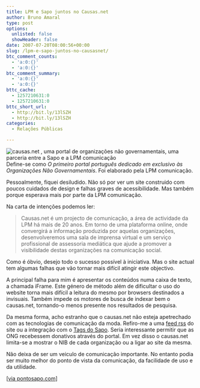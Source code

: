 ```yaml
---
title: LPM e Sapo juntos no Causas.net
author: Bruno Amaral
type: post
options:
  unlisted: false
  showHeader: false
date: 2007-07-20T08:00:56+00:00
slug: /lpm-e-sapo-juntos-no-causasnet/
btc_comment_counts:
  - 'a:0:{}'
  - 'a:0:{}'
btc_comment_summary:
  - 'a:0:{}'
  - 'a:0:{}'
bttc_cache:
  - 1257210631:0
  - 1257210631:0
bttc_short_url:
  - http://bit.ly/13lSZH
  - http://bit.ly/13lSZH
categories:
  - Relações Públicas

---
```

[<img src="/wp-content/uploads/2007/07/causasnet200707191.thumbnail.png" alt="causas.net , uma portal de organizações não governamentais, uma parceria entre a Sapo e a LPM comunicação" align="left" />][1]Define-se como _O primeiro portal português dedicado em exclusivo às Organizações Não Governamentais_. Foi elaborado pela LPM comunicação.

Pessoalmente, fiquei desiludido. Não só por ver um site construido com poucos cuidados de design e falhas graves de acessibilidade. Mas também porque esperava mais por parte da LPM comunicação.

Na carta de intenções podemos ler:

> Causas.net é um projecto de comunicação, a área de actividade da LPM há mais de 20 anos. Em torno de uma plataforma online, onde convergirá a informação produzida por aquelas organizações, desenvolveremos uma sala de imprensa virtual e um serviço profissional de assessoria mediática que ajude a promover a visibilidade destas organizações na comunicação social.

Como é óbvio, desejo todo o sucesso possível à iniciativa. Mas o site actual tem algumas falhas que vão tornar mais difícil atingir este objectivo.

A principal falha para mim é apresentar os conteúdos numa caixa de texto, a chamada iFrame. Este género de método além de dificultar o uso do website torna mais difícil a leitura do mesmo por browsers destinados a invisuais. Também impede os motores de busca de indexar bem o causas.net, tornando-o menos presente nos resultados de pesquisa.

Da mesma forma, acho estranho que o causas.net não esteja apetrechado com as tecnologias de comunicação da moda. Refiro-me a uma [feed rss][2] do site ou a integração com o [Tags do Sapo][3]. Seria interessante permitir que as ONG recebessem donativos através do portal. Em vez disso o causas.net limita-se a mostrar o NIB de cada organização ou a ligar ao site da mesma.

Não deixa de ser um veiculo de comunicação importante. No entanto podia ser muito melhor do ponto de vista da comunicação, da facilidade de uso e da utilidade.

[[via pontosapo.com][4]]

 [1]: http://www.causas.net
 [2]: http://pt.wikipedia.org/wiki/RSS
 [3]: http://tags.sapo.pt/
 [4]: http://pontosapo.com/2007/07/19/causasnet/